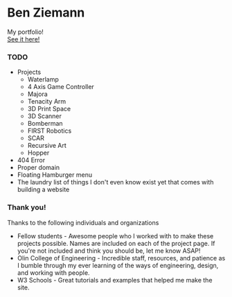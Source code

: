# Ben Ziemann
My portfolio! </br>
[See it here!](https://zneb97.github.io)  

### TODO
* Projects
    * Waterlamp
    * 4 Axis Game Controller
    * Majora
    * Tenacity Arm
    * 3D Print Space
    * 3D Scanner
    * Bomberman
    * FIRST Robotics
    * SCAR
    * Recursive Art
    * Hopper
* 404 Error
* Proper domain
* Floating Hamburger menu
* The laundry list of things I don't even know exist yet that comes with building a website

### Thank you!
Thanks to the following individuals and organizations
* Fellow students - Awesome people who I worked with to make these projects possible. 
Names are included on each of the project page. If you're not included and think you should be, let me know ASAP!
* Olin College of Engineering - Incredible staff, resources, and patience as I bumble through my ever learning of
the ways of engineering, design, and working with people.
* W3 Schools - Great tutorials and examples that helped me make the site.
